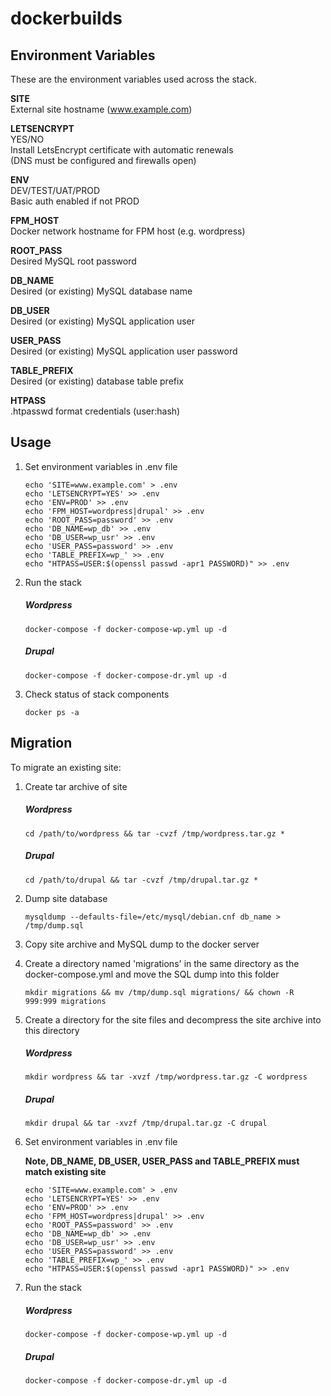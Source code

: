 # dockerbuilds

## Environment Variables ##

These are the environment variables used across the stack.

**SITE**  
External site hostname (www.example.com)

**LETSENCRYPT**  
YES/NO  
Install LetsEncrypt certificate with automatic renewals  
(DNS must be configured and firewalls open)

**ENV**  
DEV/TEST/UAT/PROD  
Basic auth enabled if not PROD

**FPM_HOST**  
Docker network hostname for FPM host (e.g. wordpress)

**ROOT_PASS**  
Desired MySQL root password

**DB_NAME**  
Desired (or existing) MySQL database name

**DB_USER**  
Desired (or existing) MySQL application user

**USER_PASS**  
Desired (or existing) MySQL application user password

**TABLE_PREFIX**  
Desired (or existing) database table prefix

**HTPASS**  
.htpasswd format credentials (user:hash)

## Usage ##

1. Set environment variables in .env file

    ```
    echo 'SITE=www.example.com' > .env
    echo 'LETSENCRYPT=YES' >> .env
    echo 'ENV=PROD' >> .env
    echo 'FPM_HOST=wordpress|drupal' >> .env
    echo 'ROOT_PASS=password' >> .env
    echo 'DB_NAME=wp_db' >> .env
    echo 'DB_USER=wp_usr' >> .env
    echo 'USER_PASS=password' >> .env
    echo 'TABLE_PREFIX=wp_' >> .env
    echo "HTPASS=USER:$(openssl passwd -apr1 PASSWORD)" >> .env
    ```

2. Run the stack

    ##### Wordpress #####
    ```
    docker-compose -f docker-compose-wp.yml up -d
    ```
    ##### Drupal #####
    ```
    docker-compose -f docker-compose-dr.yml up -d
    ```

3. Check status of stack components

    ```
    docker ps -a
    ```

## Migration ##

To migrate an existing site:

1. Create tar archive of site

    ##### Wordpress #####
    ```
    cd /path/to/wordpress && tar -cvzf /tmp/wordpress.tar.gz *
    ```
    ##### Drupal #####
    ```
    cd /path/to/drupal && tar -cvzf /tmp/drupal.tar.gz *
    ```

2. Dump site database

    ```
    mysqldump --defaults-file=/etc/mysql/debian.cnf db_name > /tmp/dump.sql
    ```

3. Copy site archive and MySQL dump to the docker server

4. Create a directory named 'migrations' in the same directory as the docker-compose.yml and move the SQL dump into this folder

    ```
    mkdir migrations && mv /tmp/dump.sql migrations/ && chown -R 999:999 migrations
    ```

5. Create a directory for the site files and decompress the site archive into this directory

    ##### Wordpress #####
    ```
    mkdir wordpress && tar -xvzf /tmp/wordpress.tar.gz -C wordpress
    ```
    ##### Drupal #####
    ```
    mkdir drupal && tar -xvzf /tmp/drupal.tar.gz -C drupal
    ```

6. Set environment variables in .env file

    **Note, DB_NAME, DB_USER, USER_PASS and TABLE_PREFIX must match existing site**

    ```
    echo 'SITE=www.example.com' > .env
    echo 'LETSENCRYPT=YES' >> .env
    echo 'ENV=PROD' >> .env
    echo 'FPM_HOST=wordpress|drupal' >> .env
    echo 'ROOT_PASS=password' >> .env
    echo 'DB_NAME=wp_db' >> .env
    echo 'DB_USER=wp_usr' >> .env
    echo 'USER_PASS=password' >> .env
    echo 'TABLE_PREFIX=wp_' >> .env
    echo "HTPASS=USER:$(openssl passwd -apr1 PASSWORD)" >> .env
    ```

7. Run the stack

    ##### Wordpress #####
    ```
    docker-compose -f docker-compose-wp.yml up -d
    ```
    ##### Drupal #####
    ```
    docker-compose -f docker-compose-dr.yml up -d
    ```
